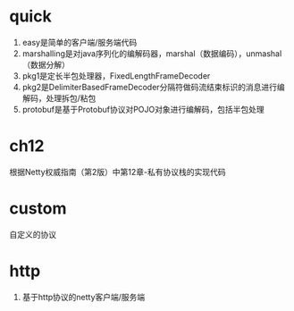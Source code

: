 # quick
1. easy是简单的客户端/服务端代码
2. marshalling是对java序列化的编解码器，marshal（数据编码），unmashal（数据分解）
3. pkg1是定长半包处理器，FixedLengthFrameDecoder
4. pkg2是DelimiterBasedFrameDecoder分隔符做码流结束标识的消息进行编解码，处理拆包/粘包
5. protobuf是基于Protobuf协议对POJO对象进行编解码，包括半包处理


# ch12
根据Netty权威指南（第2版）中第12章-私有协议栈的实现代码

# custom
自定义的协议

# http
1. 基于http协议的netty客户端/服务端

